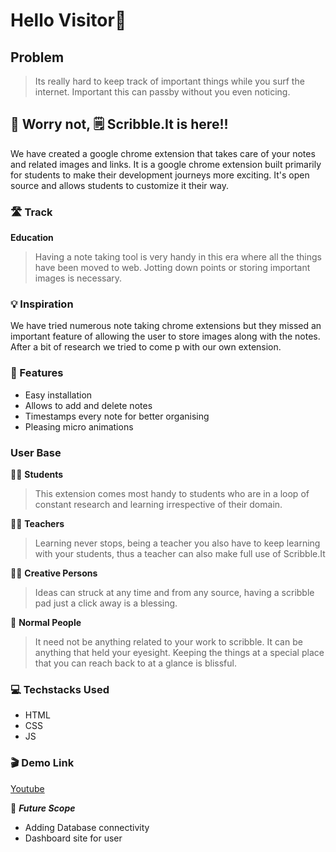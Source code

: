 # Hello Visitor👋
## Problem
>Its really hard to keep track of important things while you surf the internet. Important this can passby without you even noticing.

## :star_struck: Worry not, :spiral_notepad: Scribble.It is here!!
We have created a google chrome extension that takes care of your notes and related images and links. It is a google chrome extension built primarily for students to make their development journeys more exciting. It's open source and allows students to customize it their way.

### :motorway: Track
**Education**
> Having a note taking tool is very handy in this era where all the things have been moved to web. Jotting down points or storing important images is necessary.

### :bulb: Inspiration
We have tried numerous note taking chrome extensions but they missed an important feature of allowing the user to store images along with the notes. After a bit of research we tried to come p with our own extension.

### :star2: Features
- Easy installation
- Allows to add and delete notes
- Timestamps every note for better organising
- Pleasing micro animations

### User Base
:student: **Students**
> This extension comes most handy to students who are in a loop of constant research and learning irrespective of their domain.

:teacher: **Teachers**
> Learning never stops, being a teacher you also have to keep learning with your students, thus a teacher can also make full use of Scribble.It

:woman_artist: **Creative Persons**
> Ideas can struck at any time and from any source, having a scribble pad just a click away is a blessing. 

:raising_hand: **Normal People**
> It need not be anything related to your work to scribble. It can be anything that held your eyesight. Keeping the things at a special place that you can reach back to at a glance is blissful.

### :computer: Techstacks Used
- HTML
- CSS
- JS

### :clapper: Demo Link
<a href="#">Youtube</a>

:thinking: ***Future Scope***
- Adding Database connectivity
- Dashboard site for user
